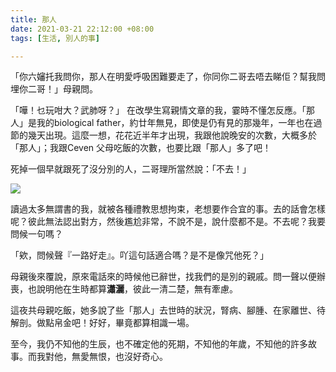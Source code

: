 ```yaml
---
title: 那人
date: 2021-03-21 22:12:00 +08:00
tags: [生活, 別人的事]

---
```


「你六嬸托我問你，那人在明愛呼吸困難要走了，你同你二哥去唔去睇佢？幫我問埋你二哥！」母親問。

「嘩！乜玩咁大？武肺呀？」 在改學生寫親情文章的我，霎時不懂怎反應。「那人」是我的biological father，約廿年無見，即使是仍有見的那幾年，一年也在過節的幾天出現。這麼一想，花花近半年才出現，我跟他說晚安的次數，大概多於「那人」；我跟Ceven 父母吃飯的次數，也要比跟「那人」多了吧！

  
死掉一個早就跟死了沒分別的人，二哥理所當然說：「不去！」

  
[![](https://1.bp.blogspot.com/-sF_hpQeaE1A/YFdUJcFKyVI/AAAAAAAAIN8/YmuKn984QocUS7ovO2ykNXjD0h8KM8UnQCLcBGAsYHQ/w400-h225/IMG_1103%2B2.jpeg)](https://1.bp.blogspot.com/-sF%5FhpQeaE1A/YFdUJcFKyVI/AAAAAAAAIN8/YmuKn984QocUS7ovO2ykNXjD0h8KM8UnQCLcBGAsYHQ/s2048/IMG%5F1103%2B2.jpeg)

  
讀過太多無謂書的我，就被各種禮教思想拘束，老想要作合宜的事。去的話會怎樣呢？彼此無法認出對方，然後尷尬非常，不說不是，說什麼都不是。不去呢？我要問候一句嗎？

  
「欸，問候聲『一路好走』。吖這句話適合嗎？是不是像咒他死？」

母親後來覆說，原來電話來的時候他已辭世，找我們的是別的親戚。問一聲以便辦喪，也說明他在生時都算**瀟灑**，彼此一清二楚，無有牽慮。

  
這夜共母親吃飯，她多說了些「那人」去世時的狀況，腎病、腳腫、在家離世、待解剖。做點帛金吧！好好，畢竟都算相識一場。

  
至今，我仍不知他的生辰，也不確定他的死期，不知他的年歲，不知他的許多故事。而我對他，無愛無恨，也沒好奇心。
  
  
